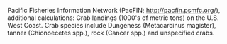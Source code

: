 Pacific Fisheries Information Network (PacFIN;
http://pacfin.psmfc.org/), additional calculations: Crab landings (1000's of
metric tons) on the U.S. West Coast. Crab species include Dungeness
(Metacarcinus magister), tanner (Chionoecetes spp.), rock (Cancer spp.) and
unspecified crabs.
